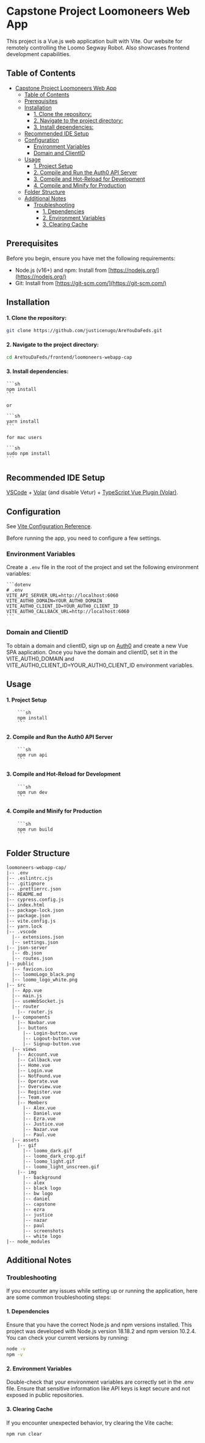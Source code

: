 # Capstone Project Loomoneers Web App

This project is a Vue.js web application built with Vite. Our website for remotely controlling the Loomo Segway Robot. Also showcases frontend development capabilities.

## Table of Contents

- [Capstone Project Loomoneers Web App](#capstone-project-loomoneers-web-app)
  - [Table of Contents](#table-of-contents)
  - [Prerequisites](#prerequisites)
  - [Installation](#installation)
      - [1. Clone the repository:](#1-clone-the-repository)
      - [2. Navigate to the project directory:](#2-navigate-to-the-project-directory)
      - [3. Install dependencies:](#3-install-dependencies)
  - [Recommended IDE Setup](#recommended-ide-setup)
  - [Configuration](#configuration)
    - [Environment Variables](#environment-variables)
    - [Domain and ClientID](#domain-and-clientid)
  - [Usage](#usage)
      - [1. Project Setup](#1-project-setup)
      - [2. Compile and Run the Auth0 API Server](#2-compile-and-run-the-auth0-api-server)
      - [3. Compile and Hot-Reload for Development](#3-compile-and-hot-reload-for-development)
      - [4. Compile and Minify for Production](#4-compile-and-minify-for-production)
  - [Folder Structure](#folder-structure)
  - [Additional Notes](#additional-notes)
    - [Troubleshooting](#troubleshooting)
      - [1. Dependencies](#1-dependencies)
      - [2. Environment Variables](#2-environment-variables)
      - [3. Clearing Cache](#3-clearing-cache)

## Prerequisites

Before you begin, ensure you have met the following requirements:

- Node.js (v16+) and npm: Install from [https://nodejs.org/](https://nodejs.org/)
- Git: Install from [https://git-scm.com/](https://git-scm.com/)

## Installation

#### 1. Clone the repository:

   ```sh
   git clone https://github.com/justicenugo/AreYouDaFeds.git
   ```

#### 2. Navigate to the project directory:

   ```sh
   cd AreYouDaFeds/frontend/loomoneers-webapp-cap
   ```

#### 3. Install dependencies:

    ```sh
    npm install
    ```
    
    or
    
    ```sh
    yarn install
    ```

    for mac users

    ```sh
    sudo npm install
    ```

## Recommended IDE Setup

[VSCode](https://code.visualstudio.com/) + [Volar](https://marketplace.visualstudio.com/items?itemName=Vue.volar) (and disable Vetur) + [TypeScript Vue Plugin (Volar)](https://marketplace.visualstudio.com/items?itemName=Vue.vscode-typescript-vue-plugin).

## Configuration

See [Vite Configuration Reference](https://vitejs.dev/config/).

Before running the app, you need to configure a few settings.

### Environment Variables

Create a `.env` file in the root of the project and set the following environment variables:

    ```dotenv
    # .env
    VITE_API_SERVER_URL=http://localhost:6060
    VITE_AUTH0_DOMAIN=YOUR_AUTH0_DOMAIN
    VITE_AUTH0_CLIENT_ID=YOUR_AUTH0_CLIENT_ID
    VITE_AUTH0_CALLBACK_URL=http://localhost:6060
    ```

### Domain and ClientID

To obtain a domain and clientID, sign up on [Auth0](https://auth0.com/) and create a new Vue SPA aaplication. Once you have the domain and clientID, set it in the VITE_AUTH0_DOMAIN and VITE_AUTH0_CLIENT_ID=YOUR_AUTH0_CLIENT_ID environment variables.

## Usage

   #### 1. Project Setup

        ```sh
        npm install
        ```

   #### 2. Compile and Run the Auth0 API Server

        ```sh
        npm run api
        ```

   #### 3. Compile and Hot-Reload for Development

        ```sh
        npm run dev
        ```

   #### 4. Compile and Minify for Production

        ```sh
        npm run build
        ```


## Folder Structure
```
loomoneers-webapp-cap/
|-- .env
|-- .eslintrc.cjs
|-- .gitignore
|-- .prettierrc.json
|-- README.md
|-- cypress.config.js
|-- index.html
|-- package-lock.json
|-- package.json
|-- vite.config.js
|-- yarn.lock
|-- .vscode
  |-- extensions.json
  |-- settings.json
|-- json-server
  |-- db.json
  |-- routes.json
|-- public
  |-- favicon.ico
  |-- loomoLogo_black.png
  |-- loomo_logo_white.png
|-- src
  |-- App.vue
  |-- main.js
  |-- useWebSocket.js
  |-- router
    |-- router.js
  |-- components
    |-- Navbar.vue
    |-- buttons
      |-- Login-button.vue
      |-- Logout-button.vue
      |-- Signup-button.vue
  |-- views
    |-- Account.vue
    |-- Callback.vue
    |-- Home.vue
    |-- Login.vue
    |-- NotFound.vue
    |-- Operate.vue
    |-- Overview.vue
    |-- Register.vue
    |-- Team.vue
    |-- Members
      |-- Alex.vue
      |-- Daniel.vue
      |-- Ezra.vue
      |-- Justice.vue
      |-- Nazar.vue
      |-- Paul.vue
  |-- assets
    |-- gif
      |-- loomo_dark.gif
      |-- loomo_dark_crop.gif
      |-- loomo_light.gif
      |-- loomo_light_unscreen.gif
    |-- img
      |-- background
      |-- alex
      |-- black logo
      |-- bw logo
      |-- daniel
      |-- capstone
      |-- ezra
      |-- justice
      |-- nazar
      |-- paul
      |-- screenshots
      |-- white logo
|-- node_modules

```

## Additional Notes

### Troubleshooting

If you encounter any issues while setting up or running the application, here are some common troubleshooting steps:

#### 1. Dependencies

Ensure that you have the correct Node.js and npm versions installed. This project was developed with Node.js version 18.18.2 and npm version 10.2.4. You can check your current versions by running:

```sh
node -v
npm -v
```

#### 2. Environment Variables

Double-check that your environment variables are correctly set in the .env file. Ensure that sensitive information like API keys is kept secure and not exposed in public repositories.

#### 3. Clearing Cache
If you encounter unexpected behavior, try clearing the Vite cache:
```sh
npm run clear
```

